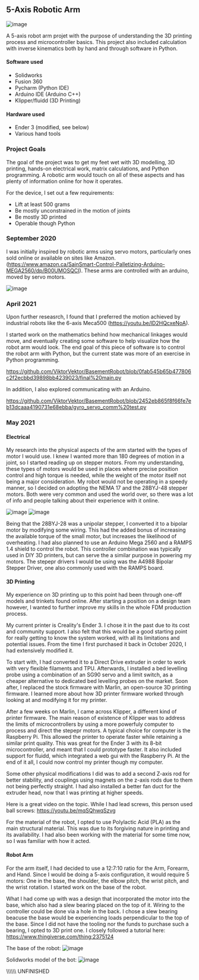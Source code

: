 ## 5-Axis Robotic Arm

![image](https://user-images.githubusercontent.com/41247872/132293850-77411cc3-694c-448b-aa72-ad7f48aba4dd.png)

A 5-axis robot arm projet with the purpose of understanding the 3D printing process and microcontroller basics. This project also included calculation with inverse kinematics both by hand and through software in Python.

#### Software used
- Solidworks
- Fusion 360
- Pycharm (Python IDE)
- Arduino IDE (Arduino C++)
- Klipper/fluidd (3D Printing)

#### Hardware used
- Ender 3 (modified, see below)
- Various hand tools

### Project Goals

The goal of the project was to get my feet wet with 3D modelling, 3D printing, hands-on electrical work, matrix calculations, and Python programming. A robotic arm would touch on all of these aspects and has plenty of information online for how it operates. 

For the device, I set out a few requirements:
 - Lift at least 500 grams
 - Be mostly unconstrained in the motion of joints
 - Be mostly 3D printed
 - Operable though Python

### September 2020

I was initially inspired by robotic arms using servo motors, particularly ones sold online or available on sites like Amazon. (https://www.amazon.ca/SainSmart-Control-Palletizing-Arduino-MEGA2560/dp/B00UMOSQCI). These arms are controlled with an arduino, moved by servo motors.

![image](https://user-images.githubusercontent.com/41247872/132287775-6a344b85-e3f3-440d-b6de-1ad0c2425668.png)

### April 2021

Upon further reseasrch, I found that I preferred the motion achieved by industrial robots like the 6-axis Meca500 (https://youtu.be/lD2HQcxeNoA).

I started work on the mathematics behind how mechanical linkages would move, and eventually creating some software to help visualize how the robot arm would look. The end goal of this piece of software is to control the robot arm with Python, but the current state was more of an exercise in Python programming.

https://github.com/ViktorVektor/BasementRobot/blob/0fab545b65b477806c2f2ecbbd39898bb4239023/final%20main.py

In addition, I also explored communicating with an Arduino.

https://github.com/ViktorVektor/BasementRobot/blob/2452eb865f8f66fe7eb13dcaaa4190731e68ebba/gyro_servo_comm%20test.py

### May 2021

#### Electrical

My research into the physical aspects of the arm started with the types of motor I would use. I knew I wanted more than 180 degrees of motion in a joint, so I started reading up on stepper motors. From my understanding, these types of motors would be used in places where precise position control and high torque is needed, while the weight of the motor itself not being a major consideration. My robot would not be operating in a speedy manner, so I decided on adopting the NEMA 17 and the 28BYJ-48 stepper motors. Both were very common and used the world over, so there was a lot of info and people talking about their experience with it online.

![image](https://user-images.githubusercontent.com/41247872/132289187-90b2d599-8861-4ba2-bb26-414e628a4d10.png) ![image](https://user-images.githubusercontent.com/41247872/132289226-345994f7-13b6-4321-8517-79b9121531ea.png)

Being that the 28BYJ-28 was a unipolar stepper, I converted it to a bipolar motor by modifying some wiring. This had the added bonus of increasing the available torque of the small motor, but increases the likelihood of overheating. I had also planned to use an Arduino Mega 2560 and a RAMPS 1.4 shield to control the robot. This controller combination was typically used in DIY 3D printers, but can serve the a similar purpose in powering my motors. The stepepr drivers I would be using was the A4988 Bipolar Stepper Driver, one also commonly used with the RAMPS board.

#### 3D Printing

My experience on 3D printing up to this point had been through one-off models and trinkets found online. After starting a position on a design team however, I wanted to further improve my skills in the whole FDM production process. 

My current printer is Creality's Ender 3. I chose it in the past due to its cost and community support. I also felt that this would be a good starting point for really getting to know the system worked, with all its limitations and potential issues. From the time I first purchased it back in October 2020, I had extensively modified it. 

To start with, I had converted it to a Direct Drive extruder in order to work with very flexible filaments and TPU. Afterwards, I installed a bed levelling probe using a combination of an SG90 servo and a limit switch, as a cheaper alternative to dedicated bed levelling probes on the market. Soon after, I replaced the stock firmware with Marlin, an open-source 3D printing firmware. I learned more about how 3D printer firmware worked through looking at and modifying it for my printer.

After a few weeks on Marlin, I came across Klipper, a different kind of printer firmware. The main reason of existence of Klipper was to address the limits of microcontrollers by using a more powerfuly computer to process and direct the stepepr motors. A typical choice for computer is the Raspberry Pi. This allowed the printer to operate faster while retaining a similar print quality. This was great for the Ender 3 with its 8-bit microcontroller, and meant that I could prototype faster. It also included support for fluidd, which integrated a web gui with the Raspberry Pi. At the end of it all, I could now control my printer though my computer.

Some other physical modifications I did was to add a second Z-axis rod for better stability, and couplings using magnets on the z-axis rods due to them not being perfectly straight. I had also installed a better fan duct for the extruder head, now that I was printing at higher speeds.

Here is a great video on the topic. While I had lead screws, this person used ball screws: https://youtu.be/mqSQhwqSzvg

For the material of the robot, I opted to use Polylactic Acid (PLA) as the main structural material. This was due to its forgiving nature in printing and its availability. I had also been working with the material for some time now, so I was familiar with how it acted.

#### Robot Arm

For the arm itself, I had decided to use a 12:7:10 ratio for the Arm, Forearm, and Hand. Since I would be doing a 5-axis configuration, it would require 5 motors: One in the base, the shoulder, the elbow pitch, the wrist pitch, and the wrist rotation. I started work on the base of the robot.

What I had come up with was a design that incorporated the motor into the base, which also had a slew bearing placed on the top of it. Wiring to the controller could be done via a hole in the back. I chose a slew bearing beacuse the base would be experiencing loads perpendicular to the top of the base. Since I did not have the tooling nor the funds to purchase such a bearing, I opted to 3D print one. I closely followed a tutorial here: https://www.thingiverse.com/thing:2375124

The base of the robot:
![image](https://user-images.githubusercontent.com/41247872/132292562-a82466d5-b034-41ff-99ac-5a0a441b0a44.png)


Solidworks model of the bot:
![image](https://user-images.githubusercontent.com/41247872/132286744-f61dbbb3-6c37-4f1d-899b-ab8461038803.png)

\\\\\\\\\\\ UNFINISHED
